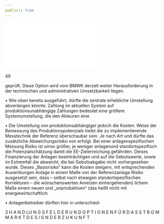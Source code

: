 ```yaml
---
public:: true
---
```

![./pages/page51.pdf](../assets/./pages/page51.pdf)




49

geprüft.
Diese Option wird vom BMWK derzeit weiter
Herausforderung in der technischen und administrativen Umsetzbarkeit liegen.

• Wie oben bereits ausgeführt, dürfte die zentrale
erhebliche Umstellung abverlangen könnte.
Zahlung im aktuellen System auf produktionsunabhängige Zahlungen bedeutet eine größere Systemumstellung, die den Akteuren eine

• Die Umstellung von produktionsabhängiger
jedoch die Kosten.
Weise der Bemessung des Produktionspotenzials treibt die zu implementierende Messtechnik
der Referenz überschaubar sein. Je nach Art und
dürfte das zusätzliche Abweichungsrisiko von
erfolgt. Bei einer anlagenspezifischen Messung
Risiko ist umso größer, je weniger anlagenund standortspezifisch die Potenzialschätzung
damit die EE-Zielerreichung gefährden. Dieses
Finanzierung der Anlagen beeinträchtigen und
auf die Gebotswerte, sowie im Extremfall die
abweicht, die bei Gebotsabgabe nicht vorhergesehen wurde. Dieses „Basisrisiko“ kann die Kosten steigern, mit entsprechenden Auswirkungen
Anlage in einem Maße von der Referenzanlage
Risiko ausgesetzt sein, dass – selbst nach etwaigen standortspezifischen Korrekturen – die
wünschenswerten Anreizen einhergehenden)
lichem Maße einem neuen und „unproduktiven“ (das heißt nicht mit energiewirtschaftlich

• Anlagenbetreiber dürften hier in unterschied-

3 H A N D LU N G S F E L D E R U N D O P T I O N E N F Ü R D A S S T R O M M A R K T D E S I G N D E R Z U K U N F T
